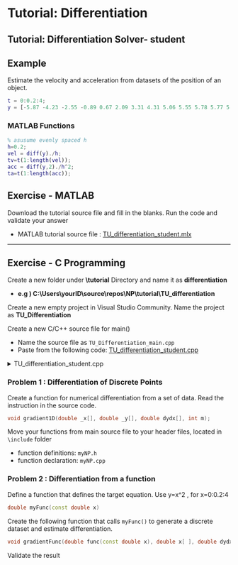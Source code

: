 # Tutorial: Differentiation

## Tutorial: Differentiation Solver- student

## Example

Estimate the velocity and acceleration from datasets of the position of an object.

```matlab
t = 0:0.2:4;
y = [-5.87 -4.23 -2.55 -0.89 0.67 2.09 3.31 4.31 5.06 5.55 5.78 5.77 5.52 5.08 4.46 3.72 2.88 2.00 1.10 0.23 -0.59];
```

### MATLAB Functions

```matlab
% asusume evenly spaced h
h=0.2;
vel = diff(y)./h;
tv=t(1:length(vel));
acc = diff(y,2)./h^2;
ta=t(1:length(acc));
```

##

## Exercise - MATLAB

Download the tutorial source file and fill in the blanks. Run the code and validate your answer

* MATLAB tutorial source file : [TU\_differentiation\_student.mlx](https://github.com/ykkimhgu/NumericalProg-student/blob/main/tutorial/TU\_differentiation\_student\_2023.mlx)

***

## Exercise - C Programming

Create a new folder under **\tutorial** Directory and name it as **differentiation**

* **e.g ) C:\Users\yourID\source\repos\NP\tutorial\TU\_differentiation**

Create a new empty project in Visual Studio Community. Name the project as **TU\_Differentiation**

Create a new C/C++ source file for main()

* Name the source file as `TU_Differentiation_main.cpp`
* Paste from the following code: [TU\_differentiation\_student.cpp](https://github.com/ykkimhgu/NumericalProg-student/blob/main/tutorial/TU\_differentiation\_student\_2022.cpp)



<details>

<summary>TU_differentiation_student.cpp</summary>

```c
/*------------------------------------------------------------------------------\
@ Numerical Methods by Young-Keun Kim - Handong Global University

Author          : Young-Keun Kim
Created         : 01-04-2019
Modified        : 11-27-2023
Language/ver	: C in MSVS2017
Course		: Numerical Programming

Description      : [Tutorial]Differentiation.cpp
-------------------------------------------------------------------------------*/

#include "stdio.h"
#include "stdlib.h"

#include "../../include/myNP.h"
//#include "../../include/myNP_myID.h"

double myFunc(const double x);


int main(int argc, char* argv[])
{

	/*==========================================================================*/
	/*   Part 1 -     Differentiation from discrete dataset points              */
	/*==========================================================================*/

	printf("\n**************************************************");
	printf("\n|                     PART 1.                    |");
	printf("\n**************************************************\n");

	/************      Variables declaration & initialization      ************/
	int m = 21;
	double t[21] = { 0 };
	for (int i = 0; i < m; i++) t[i] = 0.2 * i;

	double x[] = { -5.87, -4.23, -2.55, -0.89, 0.67, 2.09, 3.31, 4.31, 5.06, 5.55, 5.78, 5.77, 5.52, 5.08, 4.46, 3.72, 2.88, 2.00, 1.10, 0.23, -0.59 };
	double  dxdt[21] = { 0 };

	/************      Solve  &	Show Output	   ************/
	// Differentiation from discrete dataset points
	
	// [YOUR CODE GOES HERE]
	// gradient1D(t, x, dxdt, m);
	// printVec(dxdt, m);

	

	/*==========================================================================*/
	/*   Part 2 -     Differentiation from a function                           */
	/*==========================================================================*/

	
	printf("\n**************************************************");
	printf("\n|                     PART 2.                    |");
	printf("\n**************************************************\n");

	/************      Variables declaration & initialization      ************/
	double xin = 2.5;
	double dydx[21] = { 0 };  // m=21 points

	// User defined function F(x)
	double y = myFunc(xin);
	printf("\n y=myFun(xin) = %f \n\n", y);


	/************      Solve  &	Show Output	   ************/
	// Estimate differentation from the user defined function 
	
	// [YOUR CODE GOES HERE]
	// gradientFunc(myFunc, t, dydx, m);
	// printVec(dydx, m);


	system("pause");
	return 0;
}


// User defined function:  example  y=x*x
// Modify to User Function
double myFunc(const double x) {
	return  x * x;
}
```

</details>

### Problem 1 : Differentiation of Discrete Points

Create a function for numerical differentiation from a set of data. Read the instruction in the source code.

```c++
void gradient1D(double _x[], double _y[], double dydx[], int m);
```

Move your functions from main source file to your header files, located in `\include` folder

* function definitions: `myNP.h`
* function declaration: `myNP.cpp`

### Problem 2 : Differentiation from a function

Define a function that defines the target equation. Use y=x^2 , for x=0:0.2:4

```c++
double myFunc(const double x)
```

Create the following function that calls `myFunc()` to generate a discrete dataset and estimate differentiation.

```c++
void gradientFunc(double func(const double x), double x[ ], double dydx[ ], int m)`
```

Validate the result
